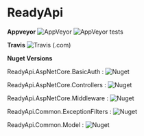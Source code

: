 # ReadyApi

**Appveyor**
![AppVeyor](https://img.shields.io/appveyor/ci/ademcatamak/readyapi.svg) ![AppVeyor tests](https://img.shields.io/appveyor/tests/ademcatamak/readyapi.svg)

**Travis**
![Travis (.com)](https://img.shields.io/travis/com/AdemCatamak/ReadyApi.svg)

**Nuget Versions**

ReadyApi.AspNetCore.BasicAuth : ![Nuget](https://img.shields.io/nuget/v/ReadyApi.AspNetCore.BasicAuth.svg)

ReadyApi.AspNetCore.Controllers : ![Nuget](https://img.shields.io/nuget/v/ReadyApi.AspNetCore.Controllers.svg)

ReadyApi.AspNetCore.Middleware : ![Nuget](https://img.shields.io/nuget/v/ReadyApi.AspNetCore.Middleware.svg)

ReadyApi.Common.ExceptionFilters : ![Nuget](https://img.shields.io/nuget/v/ReadyApi.Common.ExceptionFilters.svg)

ReadyApi.Common.Model : ![Nuget](https://img.shields.io/nuget/v/ReadyApi.Common.Model.svg)
